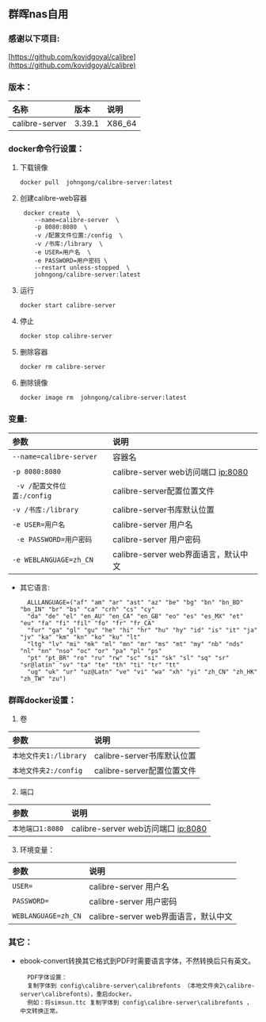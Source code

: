 ## 群晖nas自用

### 感谢以下项目:

[https://github.com/kovidgoyal/calibre](https://github.com/kovidgoyal/calibre)

### 版本：

|名称|版本|说明|
|:-|:-|:-|
|calibre-server|3.39.1|X86_64|

### docker命令行设置：

1. 下载镜像

       docker pull  johngong/calibre-server:latest

2. 创建calibre-web容器

        docker create  \
           --name=calibre-server  \
           -p 8080:8080  \
           -v /配置文件位置:/config  \
           -v /书库:/library  \
           -e USER=用户名  \
           -e PASSWORD=用户密码 \
           --restart unless-stopped  \
           johngong/calibre-server:latest

3. 运行

       docker start calibre-server

4. 停止

       docker stop calibre-server

5. 删除容器

       docker rm calibre-server

6. 删除镜像

       docker image rm  johngong/calibre-server:latest

### 变量:

|参数|说明|
|:-|:-|
| `--name=calibre-server` |容器名|
| `-p 8080:8080` |calibre-server web访问端口 [ip:8080](ip:8080)|
| ` -v /配置文件位置:/config` |calibre-server配置位置文件|
| `-v /书库:/library` |calibre-server书库默认位置|
| `-e USER=用户名` |calibre-server 用户名|
| ` -e PASSWORD=用户密码` |calibre-server 用户密码|
| `-e WEBLANGUAGE=zh_CN` |calibre-server web界面语言，默认中文|

* 其它语言:

        ALLLANGUAGE=("af" "am" "ar" "ast" "az" "be" "bg" "bn" "bn_BD" "bn_IN" "br" "bs" "ca" "crh" "cs" "cy"
        "da" "de" "el" "en_AU" "en_CA" "en_GB" "eo" "es" "es_MX" "et" "eu" "fa" "fi" "fil" "fo" "fr" "fr_CA"
        "fur" "ga" "gl" "gu" "he" "hi" "hr" "hu" "hy" "id" "is" "it" "ja" "jv" "ka" "km" "kn" "ko" "ku" "lt"
        "ltg" "lv" "mi" "mk" "ml" "mn" "mr" "ms" "mt" "my" "nb" "nds" "nl" "nn" "nso" "oc" "or" "pa" "pl" "ps"
        "pt" "pt_BR" "ro" "ru" "rw" "sc" "si" "sk" "sl" "sq" "sr" "sr@latin" "sv" "ta" "te" "th" "ti" "tr" "tt"
        "ug" "uk" "ur" "uz@Latn" "ve" "vi" "wa" "xh" "yi" "zh_CN" "zh_HK" "zh_TW" "zu")

### 群晖docker设置：

1. 卷

|参数|说明|
|:-|:-|
| `本地文件夹1:/library` |calibre-server书库默认位置|
| `本地文件夹2:/config` |calibre-server配置位置文件|

2. 端口

|参数|说明|
|:-|:-|
| `本地端口1:8080` |calibre-server web访问端口 [ip:8080](ip:8080)|

3. 环境变量：

|参数|说明|
|:-|:-|
| `USER=` |calibre-server 用户名|
| `PASSWORD=` |calibre-server 用户密码|
| `WEBLANGUAGE=zh_CN` |calibre-server web界面语言，默认中文|

### 其它：

* ebook-convert转换其它格式到PDF时需要语言字体，不然转换后只有英文。

        PDF字体设置：
        复制字体到 config\calibre-server\calibrefonts （本地文件夹2\calibre-server\calibrefonts），重启docker。
        例如：将simsun.ttc 复制字体到 config\calibre-server\calibrefonts ，中文转换正常。
